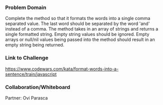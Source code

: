 ### Problem Domain

Complete the method so that it formats the words into a single comma separated value. The last word should be separated by the word 'and' instead of a comma. The method takes in an array of strings and returns a single formatted string. Empty string values should be ignored. Empty arrays or null/nil values being passed into the method should result in an empty string being returned.

### Link to Challenge

https://www.codewars.com/kata/format-words-into-a-sentence/train/javascript

### Collaboration/Whiteboard

Partner: Ovi Parasca